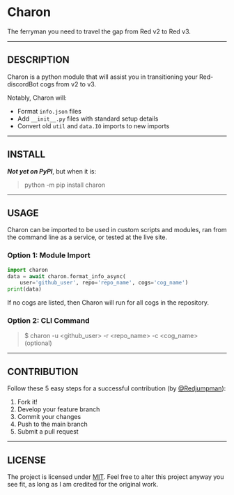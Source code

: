 # Charon
The ferryman you need to travel the gap from Red v2 to Red v3.

---

## DESCRIPTION

Charon is a python module that will assist you in transitioning your Red-discordBot cogs from v2 to v3.

Notably, Charon will:

- Format `info.json` files
- Add `__init__.py` files with standard setup details
- Convert old `util` and `data.IO` imports to new imports

---

## INSTALL

_**Not yet on PyPI**_, but when it is:

> python -m pip install charon

---

## USAGE

Charon can be imported to be used in custom scripts and modules, ran from the command line as a service, or tested at the live site.

### Option 1: Module Import

```python
import charon  
data = await charon.format_info_async(  
    user='github_user', repo='repo_name', cogs='cog_name')
print(data)
```

If no cogs are listed, then Charon will run for all cogs in the repository.

### Option 2: CLI Command

> $ charon -u <github_user> -r <repo_name> -c <cog_name> (optional)

---

## CONTRIBUTION

Follow these 5 easy steps for a successful contribution (by [@Redjumpman](https://github.com/Redjumpman)):

  1. Fork it!
  2. Develop your feature branch
  3. Commit your changes
  4. Push to the main branch
  5. Submit a pull request

---

## LICENSE

The project is licensed under [MIT](https://github.com/gannon93/gkit_cogs/blob/master/LICENSE). Feel free to alter this project anyway you see fit, as long as I am credited for the original work.
